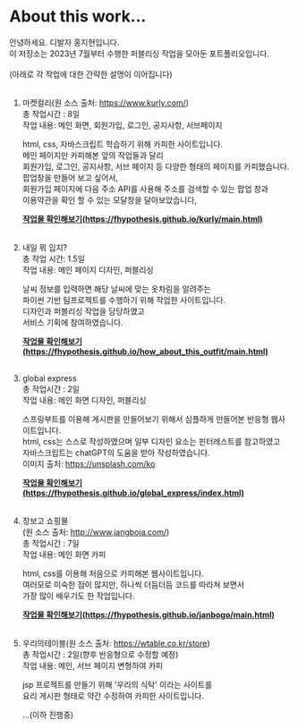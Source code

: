 # About this work...<br>
안녕하세요. 디발자 홍지현입니다.<br>
이 저장소는 2023년 7월부터 수행한 퍼블리싱 작업을 모아둔 포트폴리오입니다.<br>
<br>
(아래로 각 작업에 대한 간략한 설명이 이어집니다)<br>
<br>
   
1. 마켓컬리(원 소스 출처: https://www.kurly.com/)<br>
   총 작업시간 : 8일<br>
   작업 내용: 메인 화면, 회원가입, 로그인, 공지사항, 서브페이지<br>
   
   html, css, 자바스크립트 학습하기 위해 카피한 사이트입니다.<br>
   메인 페이지만 카피해본 앞의 작업들과 달리<br>
   회원가입, 로그인, 공지사항, 서브 페이지 등 다양한 형태의 페이지를 카피했습니다.<br>
   팝업창을 만들어 보고 싶어서,<br>
   회원가입 페이지에 다음 주소 API를 사용해 주소를 검색할 수 있는 팝업 창과<br>
   이용약관을 확인 할 수 있는 모달창을 달아보았습니다,<br>

   <b>
      <a href="https://fhypothesis.github.io/kurly/main.html" target="_blank">
         작업물 확인해보기(https://fhypothesis.github.io/kurly/main.html)</a>
   </b>
   <br><br>
      
2. 내일 뭐 입지?<br>
   총 작업 시간: 1.5일<br>
   작업 내용: 메인 페이지 디자인, 퍼블리싱<br>
   
   날씨 정보를 입력하면 해당 날씨에 맞는 옷차림을 알려주는<br>
   파이썬 기반 팀프로젝트를 수행하기 위해 작업한 사이트입니다.<br>
   디자인과 퍼블리싱 작업을 담당하였고<br>
   서비스 기획에 참여하였습니다.<br>

   <b>
      <a href="https://fhypothesis.github.io/how_about_this_outfit/main.html" target="_blank">
         작업물 확인해보기(https://fhypothesis.github.io/how_about_this_outfit/main.html)</a>
   </b>
   <br><br>

3. global express<br>
   총 작업시간 : 2일<br>
   작업 내용: 메인 화면 디자인, 퍼블리싱<br>
   
   스프링부트를 이용해 게시판을 만들어보기 위해서 심플하게 만들어본 반응형 웹사이트입니다.<br>
   html, css는 스스로 작성하였으며 일부 디자인 요소는 핀터레스트를 참고하였고<br>
   자바스크립트는 chatGPT의 도움을 받아 작성하였습니다.<br>
   이미지 출처: https://unsplash.com/ko<br>

   <b>
      <a href="https://fhypothesis.github.io/global_express/index.html" target="_blank">
         작업물 확인해보기(https://fhypothesis.github.io/global_express/index.html)</a>
   </b>
   <br><br>

4. 장보고 쇼핑몰<br>
   (원 소스 출처: http://www.jangboja.com/)<br>
   총 작업시간 : 7일<br>
   작업 내용: 메인 화면 카피<br>
   
   html, css를 이용해 처음으로 카피해본 웹사이트입니다.<br>
   여러모로 미숙한 점이 많지만, 하나씩 더듬더듬 코드를 따라쳐 보면서<br>
   가장 많이 배우기도 한 작업입니다.<br>

   <b>
      <a href="https://fhypothesis.github.io/janbogo/main.html" target="_blank">
         작업물 확인해보기(https://fhypothesis.github.io/janbogo/main.html)</a>
   </b>
   <br><br>

5. 우리의테이블(원 소스 출처: https://wtable.co.kr/store)<br>
   총 작업시간 : 2일(향후 반응형으로 수정할 예정)<br>
   작업 내용: 메인, 서브 페이지 변형하여 카피<br>
   
   jsp 프로젝트를 만들기 위해 '우리의 식탁' 이라는 사이트를<br>
   요리 게시판 형태로 약간 수정하여 카피한 사이트입니다.<br>
   
   ...(이하 진행중)
